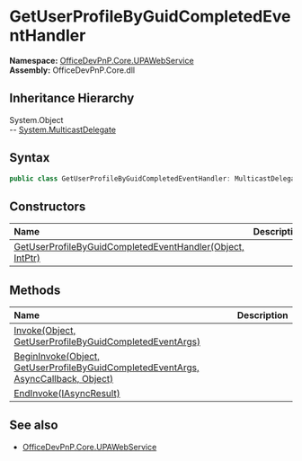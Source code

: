 # GetUserProfileByGuidCompletedEventHandler
  

**Namespace:** [OfficeDevPnP.Core.UPAWebService](OfficeDevPnP.Core.UPAWebService.md)  
**Assembly:** OfficeDevPnP.Core.dll  
## Inheritance Hierarchy
System.Object  
-- [System.MulticastDelegate](System.MulticastDelegate.md)
## Syntax
```C#
public class GetUserProfileByGuidCompletedEventHandler: MulticastDelegate
```
## Constructors
|**Name**|**Description**|
|:-----|:-----|
| [GetUserProfileByGuidCompletedEventHandler(Object, IntPtr)](OfficeDevPnP.Core.UPAWebService.GetUserProfileByGuidCompletedEventHandler.ctor1.md) | 
## Methods
|**Name**|**Description**|
|:-----|:-----|
| [Invoke(Object, GetUserProfileByGuidCompletedEventArgs)](OfficeDevPnP.Core.UPAWebService.GetUserProfileByGuidCompletedEventHandler.D84F62F5.md) | 
| [BeginInvoke(Object, GetUserProfileByGuidCompletedEventArgs, AsyncCallback, Object)](OfficeDevPnP.Core.UPAWebService.GetUserProfileByGuidCompletedEventHandler.76FC2C30.md) | 
| [EndInvoke(IAsyncResult)](OfficeDevPnP.Core.UPAWebService.GetUserProfileByGuidCompletedEventHandler.C9867657.md) | 
## See also
- [OfficeDevPnP.Core.UPAWebService](OfficeDevPnP.Core.UPAWebService.md)
